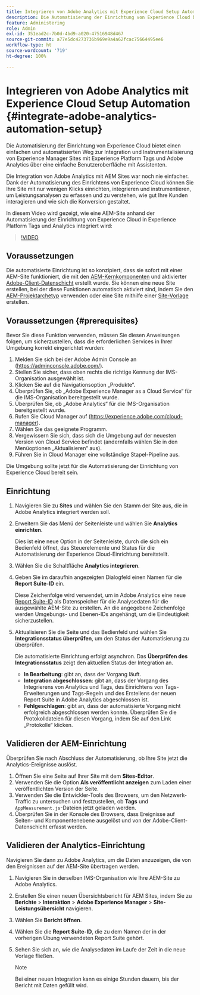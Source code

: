 ```yaml
---
title: Integrieren von Adobe Analytics mit Experience Cloud Setup Automation
description: Die Automatisierung der Einrichtung von Experience Cloud bietet eine einfache und automatisierte Möglichkeit, Experience Manager Sites mit Experience Platform Tags und Adobe Analytics über eine einfache Benutzeroberfläche mit Assistenten zu integrieren und zu instrumentieren. Erfahren Sie, wie Sie das automatisierte Setup mit Ihrer eigenen Site verwenden.
feature: Administering
role: Admin
exl-id: 351ead2c-7b0d-4bd9-a020-47516948d467
source-git-commit: a77e5dc4273736b969e9a4a62fcac75664495ee6
workflow-type: ht
source-wordcount: '719'
ht-degree: 100%

---
```


# Integrieren von Adobe Analytics mit Experience Cloud Setup Automation {#integrate-adobe-analytics-automation-setup}

Die Automatisierung der Einrichtung von Experience Cloud bietet einen einfachen und automatisierten Weg zur Integration und Instrumentalisierung von Experience Manager Sites mit Experience Platform Tags und Adobe Analytics über eine einfache Benutzeroberfläche mit Assistenten.

Die Integration von Adobe Analytics mit AEM Sites war noch nie einfacher. Dank der Automatisierung des Einrichtens von Experience Cloud können Sie Ihre Site mit nur wenigen Klicks einrichten, integrieren und instrumentieren, um Leistungsanalysen zu erfassen und zu verstehen, wie gut Ihre Kunden interagieren und wie sich die Konversion gestaltet.

In diesem Video wird gezeigt, wie eine AEM-Site anhand der Automatisierung der Einrichtung von Experience Cloud in Experience Platform Tags und Analytics integriert wird:

>[!VIDEO](https://video.tv.adobe.com/v/345372/?quality=12)

## Voraussetzungen

Die automatisierte Einrichtung ist so konzipiert, dass sie sofort mit einer AEM-Site funktioniert, die mit den [AEM-Kernkomponenten](https://experienceleague.adobe.com/docs/experience-manager-core-components/using/introduction.html?lang=de) und aktivierter [Adobe-Client-Datenschicht](https://experienceleague.adobe.com/docs/experience-manager-core-components/using/developing/data-layer/overview.html?lang=de) erstellt wurde. Sie können eine neue Site erstellen, bei der diese Funktionen automatisch aktiviert sind, indem Sie den [AEM-Projektarchetyp](https://experienceleague.adobe.com/docs/experience-manager-core-components/using/developing/archetype/overview.html?lang=de) verwenden oder eine Site mithilfe einer [Site-Vorlage](/help/journey-sites/quick-site/create-site.md) erstellen.

## Voraussetzungen {#prerequisites}

Bevor Sie diese Funktion verwenden, müssen Sie diesen Anweisungen folgen, um sicherzustellen, dass die erforderlichen Services in Ihrer Umgebung korrekt eingerichtet wurden:

1. Melden Sie sich bei der Adobe Admin Console an (https://adminconsole.adobe.com/).
1. Stellen Sie sicher, dass oben rechts die richtige Kennung der IMS-Organisation ausgewählt ist.
1. Klicken Sie auf die Navigationsoption „Produkte“.
1. Überprüfen Sie, ob „Adobe Experience Manager as a Cloud Service“ für die IMS-Organisation bereitgestellt wurde.
1. Überprüfen Sie, ob „Adobe Analytics“ für die IMS-Organisation bereitgestellt wurde.
1. Rufen Sie Cloud Manager auf (https://experience.adobe.com/cloud-manager).
1. Wählen Sie das geeignete Programm.
1. Vergewissern Sie sich, dass sich die Umgebung auf der neuesten Version von Cloud Service befindet (andernfalls wählen Sie in den Menüoptionen „Aktualisieren“ aus).
1. Führen Sie in Cloud Manager eine vollständige Stapel-Pipeline aus.

Die Umgebung sollte jetzt für die Automatisierung der Einrichtung von Experience Cloud bereit sein.

## Einrichtung

1. Navigieren Sie zu **Sites** und wählen Sie den Stamm der Site aus, die in Adobe Analytics integriert werden soll.
1. Erweitern Sie das Menü der Seitenleiste und wählen Sie **Analytics einrichten**.

   Dies ist eine neue Option in der Seitenleiste, durch die sich ein Bedienfeld öffnet, das Steuerelemente und Status für die Automatisierung der Experience Cloud-Einrichtung bereitstellt.
1. Wählen Sie die Schaltfläche **Analytics integrieren**.
1. Geben Sie im daraufhin angezeigten Dialogfeld einen Namen für die **Report Suite-ID** ein.

   Diese Zeichenfolge wird verwendet, um in Adobe Analytics eine neue [Report Suite-ID](https://experienceleague.adobe.com/docs/analytics/admin/manage-report-suites/new-report-suite/t-create-a-report-suite.html?lang=de) als Datenspeicher für die Analysedaten für die ausgewählte AEM-Site zu erstellen. An die angegebene Zeichenfolge werden Umgebungs- und Ebenen-IDs angehängt, um die Eindeutigkeit sicherzustellen.

1. Aktualisieren Sie die Seite und das Bedienfeld und wählen Sie **Integrationsstatus überprüfen**, um den Status der Automatisierung zu überprüfen.

   Die automatisierte Einrichtung erfolgt asynchron. Das **Überprüfen des Integrationsstatus** zeigt den aktuellen Status der Integration an.

   * **In Bearbeitung**: gibt an, dass der Vorgang läuft.
   * **Integration abgeschlossen**: gibt an, dass der Vorgang des Integrierens von Analytics und Tags, des Einrichtens von Tags-Erweiterungen und Tags-Regeln und des Erstellens der neuen Report Suite in Adobe Analytics abgeschlossen ist.
   * **Fehlgeschlagen**: gibt an, dass der automatisierte Vorgang nicht erfolgreich abgeschlossen werden konnte. Überprüfen Sie die Protokolldateien für diesen Vorgang, indem Sie auf den Link „Protokolle“ klicken.

## Validieren der AEM-Einrichtung

Überprüfen Sie nach Abschluss der Automatisierung, ob Ihre Site jetzt die Analytics-Ereignisse auslöst.

1. Öffnen Sie eine Seite auf Ihrer Site mit dem **Sites-Editor**.
1. Verwenden Sie die Option **Als veröffentlicht anzeigen** zum Laden einer veröffentlichten Version der Seite.
1. Verwenden Sie die Entwickler-Tools des Browsers, um den Netzwerk-Traffic zu untersuchen und festzustellen, ob **Tags** und `AppMeasurement.js`-Dateien jetzt geladen werden.
1. Überprüfen Sie in der Konsole des Browsers, dass Ereignisse auf Seiten- und Komponentenebene ausgelöst und von der Adobe-Client-Datenschicht erfasst werden.

## Validieren der Analytics-Einrichtung

Navigieren Sie dann zu Adobe Analytics, um die Daten anzuzeigen, die von den Ereignissen auf der AEM-Site übertragen werden.

1. Navigieren Sie in derselben IMS-Organisation wie Ihre AEM-Site zu Adobe Analytics.
1. Erstellen Sie einen neuen Übersichtsbericht für AEM Sites, indem Sie zu **Berichte** > **Interaktion** > **Adobe Experience Manager** > **Site-Leistungsübersicht** navigieren.
1. Wählen Sie **Bericht öffnen**.
1. Wählen Sie die **Report Suite-ID**, die zu dem Namen der in der vorherigen Übung verwendeten Report Suite gehört.
1. Sehen Sie sich an, wie die Analysedaten im Laufe der Zeit in die neue Vorlage fließen.

   >[!NOTE]
   >
   > Bei einer neuen Integration kann es einige Stunden dauern, bis der Bericht mit Daten gefüllt wird.
